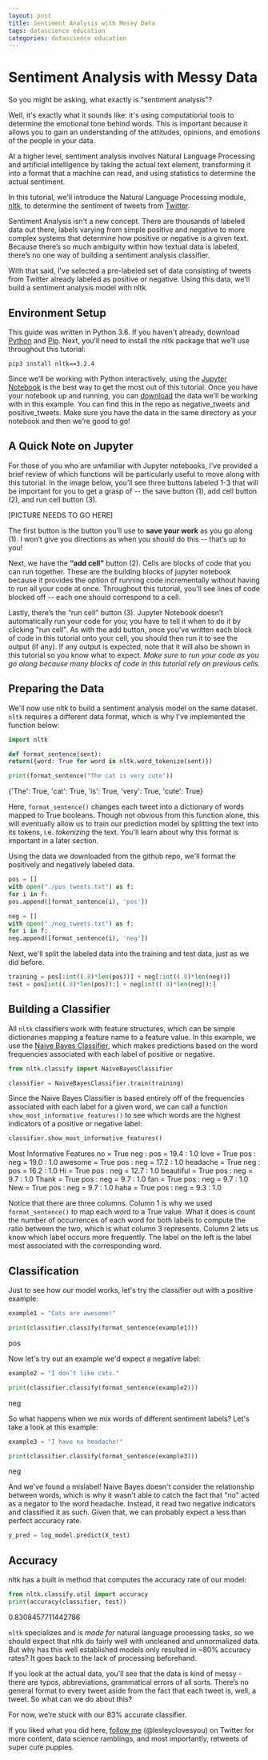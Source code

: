 ```yaml
---
layout: post
title: Sentiment Analysis with Messy Data
tags: datascience education
categories: datascience education 
---
```


# Sentiment Analysis with Messy Data

So you might be asking, what exactly is "sentiment analysis"?

Well, it's exactly what it sounds like: it's using computational tools to determine the emotional tone behind words. This is important because it allows you to gain an understanding of the attitudes, opinions, and emotions of the people in your data. 

At a higher level, sentiment analysis involves Natural Language Processing and artificial intelligence by taking the actual text element, transforming it into a format that a machine can read, and using statistics to determine the actual sentiment.

In this tutorial, we'll introduce the Natural Language Processing module, [nltk](http://www.nltk.org/), to determine the sentiment of tweets from [Twitter](https://twitter.com/). 

Sentiment Analysis isn't a new concept. There are thousands of labeled data out there, labels varying from simple positive and negative to more complex systems that determine how positive or negative is a given text. Because there’s so much ambiguity within how textual data is labeled, there’s no one way of building a sentiment analysis classifier.

With that said, I've selected a pre-labeled set of data consisting of tweets from Twitter already labeled as positive or negative. Using this data, we'll build a sentiment analysis model with nltk.


## Environment Setup

This guide was written in Python 3.6. If you haven't already, download [Python](https://www.python.org/downloads/release/python-361/) and [Pip](https://pypi.python.org/pypi/pip). Next, you’ll need to install the nltk package that we’ll use throughout this tutorial:

```
pip3 install nltk==3.2.4
```

Since we’ll be working with Python interactively, using the [Jupyter Notebook](http://jupyter.readthedocs.io/en/latest/install.html) is the best way to get the most out of this tutorial. Once you have your notebook up and running, you can [download](https://github.com/lesley2958/twilio-sent-analysis) the data we'll be working with in this example. You can find this in the repo as negative_tweets and positive_tweets. Make sure you have the data in the same directory as your notebook and then we’re good to go! 

## A Quick Note on Jupyter

For those of you who are unfamiliar with Jupyter notebooks, I’ve provided a brief review of which functions will be particularly useful to move along with this tutorial. 
In the image below, you’ll see three buttons labeled 1-3 that will be important for you to get a grasp of -- the save button (1), add cell button (2), and run cell button (3). 

[PICTURE NEEDS TO GO HERE]

The first button is the button you’ll use to **save your work** as you go along (1). I won’t give you directions as when you should do this -- that’s up to you! 

Next, we have the **“add cell”** button (2). Cells are blocks of code that you can run together. These are the building blocks of jupyter notebook because it provides the option of running code incrementally without having to run all your code at once.  Throughout this tutorial, you’ll see lines of code blocked off -- each one should correspond to a cell. 

Lastly, there’s the “run cell” button (3). Jupyter Notebook doesn’t automatically run your code for you; you have to tell it when to do it by clicking "run cell". As with the add button, once you’ve written each block of code in this tutorial onto your cell, you should then run it to see the output (if any). If any output is expected, note that it will also be shown in this tutorial so you know what to expect. *Make sure to run your code as you go along because many blocks of code in this tutorial rely on previous cells.* 


## Preparing the Data

We'll now use nltk to build a sentiment analysis model on the same dataset. `nltk` requires a different data format, which is why I've implemented the function below:


```python
import nltk

def format_sentence(sent):
return({word: True for word in nltk.word_tokenize(sent)})

print(format_sentence("The cat is very cute"))
```

{'The': True, 'cat': True, 'is': True, 'very': True, 'cute': True}


Here, `format_sentence()` changes each tweet into a dictionary of words mapped to True booleans. Though not obvious from this function alone, this will eventually allow us to train our prediction model by splitting the text into its tokens, i.e. *tokenizing* the text. You'll learn about why this format is important in a later section.

Using the data we downloaded from the github repo, we'll format the positively and negatively labeled data.


```python
pos = []
with open("./pos_tweets.txt") as f:
for i in f: 
pos.append([format_sentence(i), 'pos'])

neg = []
with open("./neg_tweets.txt") as f:
for i in f: 
neg.append([format_sentence(i), 'neg'])
```

Next, we'll split the labeled data into the training and test data, just as we did before.


```python
training = pos[:int((.8)*len(pos))] + neg[:int((.8)*len(neg))]
test = pos[int((.8)*len(pos)):] + neg[int((.8)*len(neg)):]
```

## Building a Classifier

All `nltk` classifiers work with feature structures, which can be simple dictionaries mapping a feature name to a feature value. In this example, we use the [Naive Bayes Classifier](http://www.nltk.org/_modules/nltk/classify/naivebayes.html), which makes predictions based on the word frequencies associated with each label of positive or negative.



```python
from nltk.classify import NaiveBayesClassifier

classifier = NaiveBayesClassifier.train(training)
```

Since the Naive Bayes Classifier is based entirely off of the frequencies associated with each label for a given word, we can call a function `show_most_informative_features()` to see which words are the highest indicators of a positive or negative label:


```python
classifier.show_most_informative_features()
```

Most Informative Features
no = True              neg : pos    =     19.4 : 1.0
love = True              pos : neg    =     19.0 : 1.0
awesome = True              pos : neg    =     17.2 : 1.0
headache = True              neg : pos    =     16.2 : 1.0
Hi = True              pos : neg    =     12.7 : 1.0
beautiful = True              pos : neg    =      9.7 : 1.0
Thank = True              pos : neg    =      9.7 : 1.0
fan = True              pos : neg    =      9.7 : 1.0
New = True              pos : neg    =      9.7 : 1.0
haha = True              pos : neg    =      9.3 : 1.0


Notice that there are three columns. Column 1 is why we used `format_sentence()` to map each word to a True value. What it does is count the number of occurrences of each word for both labels to compute the ratio between the two, which is what column 3 represents. Column 2 lets us know which label occurs more frequently. The label on the left is the label most associated with the corresponding word.

## Classification

Just to see how our model works, let's try the classifier out with a positive example:


```python
example1 = "Cats are awesome!"

print(classifier.classify(format_sentence(example1)))
```

pos


Now let's try out an example we'd expect a negative label:


```python
example2 = "I don’t like cats."

print(classifier.classify(format_sentence(example2)))
```

neg


So what happens when we mix words of different sentiment labels? Let's take a look at this example:


```python
example3 = "I have no headache!"

print(classifier.classify(format_sentence(example3)))
```

neg


And we've found a mislabel! Naive Bayes doesn't consider the relationship between words, which is why it wasn't able to catch the fact that "no" acted as a negator to the word headache. Instead, it read two negative indicators and classified it as such.
Given that, we can probably expect a less than perfect accuracy rate.


```python
y_pred = log_model.predict(X_test)
```

## Accuracy

nltk has a built in method that computes the accuracy rate of our model:


```python
from nltk.classify.util import accuracy
print(accuracy(classifier, test))
```

0.8308457711442786


`nltk` specializes and is *made for* natural language processing tasks, so we should expect that nltk do fairly well with uncleaned and unnormalized data. But why has this well established models only resulted in ~80% accuracy rates? It goes back to the lack of processing beforehand.

If you look at the actual data, you'll see that the data is kind of messy - there are typos, abbreviations, grammatical errors of all sorts. There’s no general format to every tweet aside from the fact that each tweet is, well, a tweet. So what can we do about this? 

For now, we’re stuck with our 83% accurate classifier. 

If you liked what you did here, [follow me](https://twitter.com/lesleyclovesyou) (@lesleyclovesyou) on Twitter for more content, data science ramblings, and most importantly, retweets of super cute puppies.
